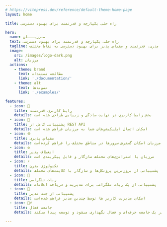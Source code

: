 ```yaml
---
# https://vitepress.dev/reference/default-theme-home-page
layout: home

title: راه حلی یکپارچه و قدرتمند برای بهبود دسترسی

hero:
  name: مـرزبـــان
  text: راه حلی یکپارچه و قدرتمند برای بهبود دسترسی
  tagline: زیرساختی ساده، مدرن، قدرتمند و مقیاس پذیر برای بهبود دسترسی به نقاط مختلف
  image:
    src: /images/logo-dark.png
    alt: مرزبان
  actions:
    - theme: brand
      text: مطالعه مستندات
      link: './documentation/'
    - theme: alt
      text: نمونه‌ها
      link: './examples/'

features:
  - icon: 💎
    title: رابط کاربری قدرتمند
    details: بخش رابط کاربری در نهایت سادگی و زیبایی طراحی شده‌ است
  - icon: 🚀
    title: پشتیبانی کامل از REST API
    details: امکان اتصال اپلیکیشن‌های شما به مرزبان فراهم شده‌ است
  - icon: 🌐
    title: مقیاس پذیری
    details: مرزبان امکان گسترش سرورها در مناطق مختلف را فراهم کرده‌است
  - icon: ⚙️
    title: انعطاف پذیر
    details: مرزبان با استراتژی‌های مختلف سازگار و قابل پیکربندی است
  - icon: ⚡️
    title: تکنولوژی مدرن
    details: پشتیبانی از بروزترین پروتکل‌ها و سازگار با کلاینت‌های مختلف
  - icon: 🤖
    title: ربات تلگرامی
    details: پشتیبانی از یک ربات تلگرامی برای مدیریت و دریافت اعلانات
  - icon: 👥
    title: پشتیبانی از چند مدیر
    details: امکان مدیریت کاربر ها توسط چندین مدیر فراهم شده‌است
  - icon: 🙋‍♂️
    title: جامعه فعال
    details: مرزبان در یک جامعه حرفه‌ای و فعال نگهداری می‌شود و توسعه پیدا می‌کند

---
```


